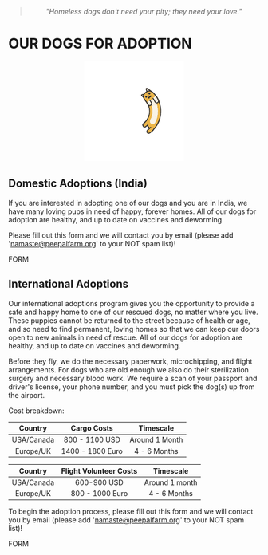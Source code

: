 <!--
Title: Dogs for Adoption in Dharamsala, India
Scripts: 
- //flickrembed.com/embed_v2.js.php?source=flickr&layout=responsive&input=72157682105053445&sort=2&by=album&theme=default&scale=fill&skin=default&id=58f5c70ac4e61


Javascript: function checkForAds() { if ($('#sponsor').is(':visible')) { $('#sponsor').hide(); } else { setTimeout(checkForAds, 50); }};  jQuery(document).ready(function() {checkForAds();});

-->
> <center><i>"Homeless dogs don't need your pity; they need your love."</i></center>

<b>OUR DOGS FOR ADOPTION</b>
======

<div id="flickrembed">
 <center>
  <img title="Loading animation" alt="Loading..." src="/images/animalloading.gif" style="width:200px; height:200px;"/>
 </center>
</div>

## <b>Domestic Adoptions (India)</b>

If you are interested in adopting one of our dogs and you are in India, we have many loving pups in need of happy, forever homes. All of our dogs for adoption are healthy, and up to date on vaccines and deworming.

Please fill out this form and we will contact you by email (please add 'namaste@peepalfarm.org' to your NOT spam list)!

FORM


## <b>International Adoptions</b>

Our international adoptions program gives you the opportunity to provide a safe and happy home to one of our rescued dogs, no matter where you live. These puppies cannot be returned to the street because of health or age, and so need to find permanent, loving homes so that we can keep our doors open to new animals in need of rescue. All of our dogs for adoption are healthy, and up to date on vaccines and deworming.

Before they fly, we do the necessary paperwork, microchipping, and flight arrangements. For dogs who are old enough we also do their sterilization surgery and necessary blood work. We require a scan of your passport and driver's license, your phone number, and you must pick the dog(s) up from the airport.

Cost breakdown:

| Country  | Cargo Costs | Timescale |
| :---: | :---: | :---: |
| USA/Canada  | 800 - 1100 USD  | Around 1 Month  |
| Europe/UK  | 1400 - 1800 Euro  | 4 - 6 Months  |

| Country  | Flight Volunteer Costs | Timescale |
| :---: | :---: | :---: |
| USA/Canada  | 600-900 USD  | Around 1 month |
| Europe/UK  | 800 - 1000 Euro  | 4 - 6 Months  |

To begin the adoption process, please fill out this form and we will contact you by email (please add 'namaste@peepalfarm.org' to your NOT spam list)!

FORM

